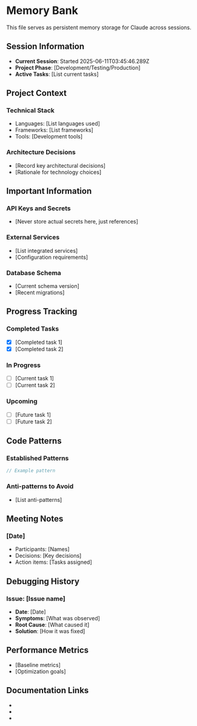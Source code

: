 # Memory Bank

This file serves as persistent memory storage for Claude across sessions.

## Session Information
- **Current Session**: Started 2025-06-11T03:45:46.289Z
- **Project Phase**: [Development/Testing/Production]
- **Active Tasks**: [List current tasks]

## Project Context
### Technical Stack
- Languages: [List languages used]
- Frameworks: [List frameworks]
- Tools: [Development tools]

### Architecture Decisions
- [Record key architectural decisions]
- [Rationale for technology choices]

## Important Information
### API Keys and Secrets
- [Never store actual secrets here, just references]

### External Services
- [List integrated services]
- [Configuration requirements]

### Database Schema
- [Current schema version]
- [Recent migrations]

## Progress Tracking
### Completed Tasks
- [x] [Completed task 1]
- [x] [Completed task 2]

### In Progress
- [ ] [Current task 1]
- [ ] [Current task 2]

### Upcoming
- [ ] [Future task 1]
- [ ] [Future task 2]

## Code Patterns
### Established Patterns
```javascript
// Example pattern
```

### Anti-patterns to Avoid
- [List anti-patterns]

## Meeting Notes
### [Date]
- Participants: [Names]
- Decisions: [Key decisions]
- Action items: [Tasks assigned]

## Debugging History
### Issue: [Issue name]
- **Date**: [Date]
- **Symptoms**: [What was observed]
- **Root Cause**: [What caused it]
- **Solution**: [How it was fixed]

## Performance Metrics
- [Baseline metrics]
- [Optimization goals]

## Documentation Links
- [API Documentation]: [URL]
- [Design Documents]: [URL]
- [Issue Tracker]: [URL]
